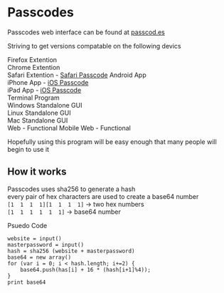 Passcodes
=========
Passcodes web interface can be found at [passcod.es](http://passcod.es)


Striving to get versions compatable on the following devics

Firefox Extention  
Chrome Extention  
Safari Extention - [Safari Passcode](https://github.com/mdznr/Safari-Passcode)
Android App  
iPhone App - [iOS Passcode](https://github.com/mdznr/iOS-Passcode)  
iPad App - [iOS Passcode](https://github.com/mdznr/iOS-Passcode)  
Terminal Program  
Windows Standalone GUI  
Linux Standalone GUI  
Mac Standalone GUI  
Web - Functional 
Mobile Web - Functional 

Hopefully using this program will be easy enough that many people will begin to use it

How it works
------------
Passcodes uses sha256 to generate a hash  
every pair of hex characters are used to create a base64 number  
`[1  1  1  1][1  1  1  1]` -> two hex numbers  
`[1  1  1  1  1  1]` -> base64 number  

Psuedo Code

	website = input()
	masterpassword = input()
	hash = sha256 (website + masterpassword)
	base64 = new array()
	for (var i = 0; i < hash.length; i+=2) {
		base64.push(has[i] + 16 * (hash[i+1]%4));
	}
	print base64